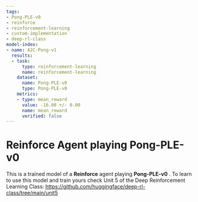 ```yaml
---
tags:
- Pong-PLE-v0
- reinforce
- reinforcement-learning
- custom-implementation
- deep-rl-class
model-index:
- name: A2C-Pong-v1
  results:
  - task:
      type: reinforcement-learning
      name: reinforcement-learning
    dataset:
      name: Pong-PLE-v0
      type: Pong-PLE-v0
    metrics:
    - type: mean_reward
      value: -16.00 +/- 0.00
      name: mean_reward
      verified: false
---
```


  # **Reinforce** Agent playing **Pong-PLE-v0**
  This is a trained model of a **Reinforce** agent playing **Pong-PLE-v0** .
  To learn to use this model and train yours check Unit 5 of the Deep Reinforcement Learning Class: https://github.com/huggingface/deep-rl-class/tree/main/unit5
  